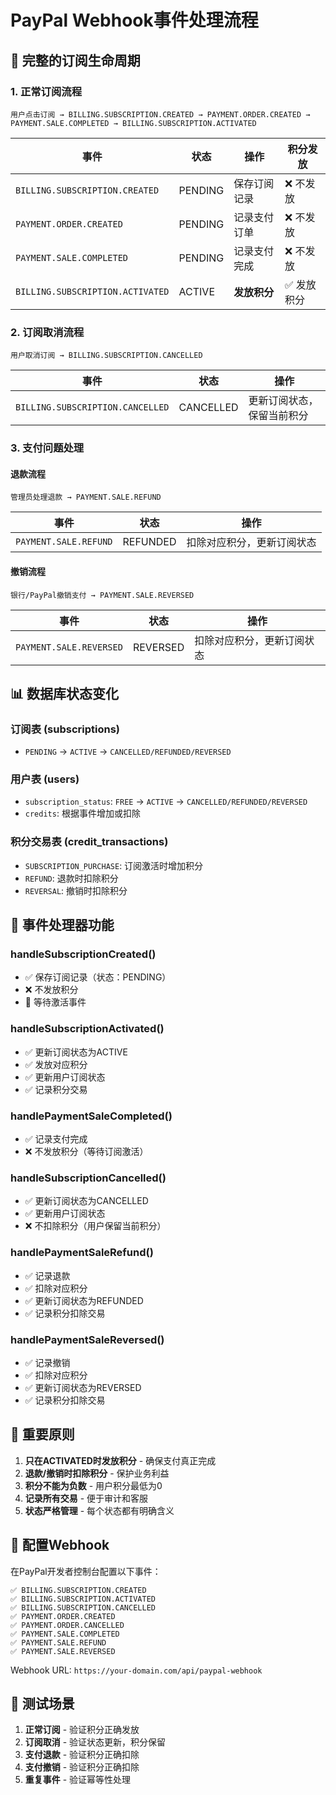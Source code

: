 # PayPal Webhook事件处理流程

## 🔄 完整的订阅生命周期

### 1. 正常订阅流程

```
用户点击订阅 → BILLING.SUBSCRIPTION.CREATED → PAYMENT.ORDER.CREATED → PAYMENT.SALE.COMPLETED → BILLING.SUBSCRIPTION.ACTIVATED
```

| 事件 | 状态 | 操作 | 积分发放 |
|------|------|------|----------|
| `BILLING.SUBSCRIPTION.CREATED` | PENDING | 保存订阅记录 | ❌ 不发放 |
| `PAYMENT.ORDER.CREATED` | PENDING | 记录支付订单 | ❌ 不发放 |
| `PAYMENT.SALE.COMPLETED` | PENDING | 记录支付完成 | ❌ 不发放 |
| `BILLING.SUBSCRIPTION.ACTIVATED` | ACTIVE | **发放积分** | ✅ 发放积分 |

### 2. 订阅取消流程

```
用户取消订阅 → BILLING.SUBSCRIPTION.CANCELLED
```

| 事件 | 状态 | 操作 |
|------|------|------|
| `BILLING.SUBSCRIPTION.CANCELLED` | CANCELLED | 更新订阅状态，保留当前积分 |

### 3. 支付问题处理

#### 退款流程
```
管理员处理退款 → PAYMENT.SALE.REFUND
```

| 事件 | 状态 | 操作 |
|------|------|------|
| `PAYMENT.SALE.REFUND` | REFUNDED | 扣除对应积分，更新订阅状态 |

#### 撤销流程
```
银行/PayPal撤销支付 → PAYMENT.SALE.REVERSED
```

| 事件 | 状态 | 操作 |
|------|------|------|
| `PAYMENT.SALE.REVERSED` | REVERSED | 扣除对应积分，更新订阅状态 |

## 📊 数据库状态变化

### 订阅表 (subscriptions)
- `PENDING` → `ACTIVE` → `CANCELLED/REFUNDED/REVERSED`

### 用户表 (users)
- `subscription_status`: `FREE` → `ACTIVE` → `CANCELLED/REFUNDED/REVERSED`
- `credits`: 根据事件增加或扣除

### 积分交易表 (credit_transactions)
- `SUBSCRIPTION_PURCHASE`: 订阅激活时增加积分
- `REFUND`: 退款时扣除积分
- `REVERSAL`: 撤销时扣除积分

## 🔧 事件处理器功能

### handleSubscriptionCreated()
- ✅ 保存订阅记录（状态：PENDING）
- ❌ 不发放积分
- 📝 等待激活事件

### handleSubscriptionActivated()
- ✅ 更新订阅状态为ACTIVE
- ✅ 发放对应积分
- ✅ 更新用户订阅状态
- ✅ 记录积分交易

### handlePaymentSaleCompleted()
- ✅ 记录支付完成
- ❌ 不发放积分（等待订阅激活）

### handleSubscriptionCancelled()
- ✅ 更新订阅状态为CANCELLED
- ✅ 更新用户订阅状态
- ❌ 不扣除积分（用户保留当前积分）

### handlePaymentSaleRefund()
- ✅ 记录退款
- ✅ 扣除对应积分
- ✅ 更新订阅状态为REFUNDED
- ✅ 记录积分扣除交易

### handlePaymentSaleReversed()
- ✅ 记录撤销
- ✅ 扣除对应积分
- ✅ 更新订阅状态为REVERSED
- ✅ 记录积分扣除交易

## 🚨 重要原则

1. **只在ACTIVATED时发放积分** - 确保支付真正完成
2. **退款/撤销时扣除积分** - 保护业务利益
3. **积分不能为负数** - 用户积分最低为0
4. **记录所有交易** - 便于审计和客服
5. **状态严格管理** - 每个状态都有明确含义

## 📝 配置Webhook

在PayPal开发者控制台配置以下事件：

```
✅ BILLING.SUBSCRIPTION.CREATED
✅ BILLING.SUBSCRIPTION.ACTIVATED  
✅ BILLING.SUBSCRIPTION.CANCELLED
✅ PAYMENT.ORDER.CREATED
✅ PAYMENT.ORDER.CANCELLED
✅ PAYMENT.SALE.COMPLETED
✅ PAYMENT.SALE.REFUND
✅ PAYMENT.SALE.REVERSED
```

Webhook URL: `https://your-domain.com/api/paypal-webhook`

## 🧪 测试场景

1. **正常订阅** - 验证积分正确发放
2. **订阅取消** - 验证状态更新，积分保留
3. **支付退款** - 验证积分正确扣除
4. **支付撤销** - 验证积分正确扣除
5. **重复事件** - 验证幂等性处理